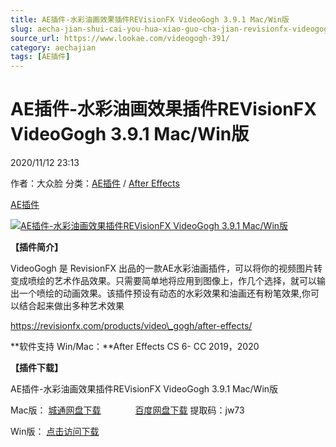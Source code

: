 ```yaml
---
title: AE插件-水彩油画效果插件REVisionFX VideoGogh 3.9.1 Mac/Win版
slug: aecha-jian-shui-cai-you-hua-xiao-guo-cha-jian-revisionfx-videogogh-3-9-1-mac-winban
source_url: https://www.lookae.com/videogogh-391/
category: aechajian
tags: [AE插件]
---
```

# AE插件-水彩油画效果插件REVisionFX VideoGogh 3.9.1 Mac/Win版

2020/11/12 23:13

作者：大众脸
分类：[AE插件](https://www.lookae.com/after-effects/aechajian/) / [After Effects](https://www.lookae.com/after-effects/)

[AE插件](https://www.lookae.com/tag/ae%e6%8f%92%e4%bb%b6/)

[![AE插件-水彩油画效果插件REVisionFX VideoGogh 3.9.1 Mac/Win版](https://www.lookae.com/wp-content/uploads/2017/02/Video-Gogh.jpg "AE插件-水彩油画效果插件REVisionFX VideoGogh 3.9.1 Mac/Win版-LookAE.com")](https://www.lookae.com/wp-content/uploads/2017/02/Video-Gogh.jpg)

**【插件简介】**

VideoGogh 是 RevisionFX 出品的一款AE水彩油画插件，可以将你的视频图片转变成喷绘的艺术作品效果。只需要简单地将应用到图像上，作几个选择，就可以输出一个喷绘的动画效果。该插件预设有动态的水彩效果和油画还有粉笔效果,你可以结合起来做出多种艺术效果

https://revisionfx.com/products/video\_gogh/after-effects/

**软件支持 Win/Mac：**After Effects CS 6- CC 2019，2020

**【插件下载】**

AE插件-水彩油画效果插件REVisionFX VideoGogh 3.9.1 Mac/Win版

Mac版： [城通网盘下载](https://089u.com/file/680462-470830461)              [百度网盘下载](https://pan.baidu.com/s/1ah2XtP-GSdzHzsooKBO0tg) 提取码：jw73

Win版： [点击访问下载](https://www.lookae.com/revisionfx-21/)
